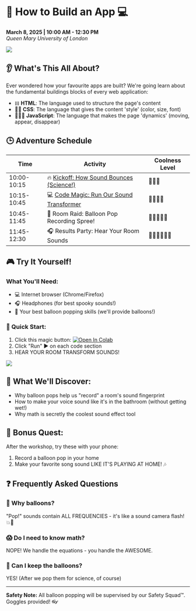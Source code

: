# 📱 How to Build an App 💻

**March 8, 2025 | 10:00 AM - 12:30 PM**  
_Queen Mary University of London_

![](https://gifyard.com/wp-content/uploads/2023/04/Tumblr.gif)

## 👂 What's This All About?

Ever wondered how your favourite apps are built? We're going learn about the fundamental buildings blocks of every web application:

-   𝍌 **HTML**: The language used to structure the page's content
-   👯‍♂️ **CSS**: The language that gives the content 'style' (color, size, font)
-   🏃🏻‍♀️ **JavaScript**: The language that makes the page 'dynamics' (moving, appear, disappear)

## 🕒 Adventure Schedule

| Time        | Activity                                                                                                                                                                            | Coolness Level |
| ----------- | ----------------------------------------------------------------------------------------------------------------------------------------------------------------------------------- | -------------- |
| 10:00-10:15 | 🔥 [Kickoff: How Sound Bounces (Science!)](https://docs.google.com/presentation/d/1eOeq4KMlN96fQ81npPgKG22JO0PnEEGC/edit?usp=sharing&ouid=104851919358586613452&rtpof=true&sd=true) | 🌟🌟🌟         |
| 10:15-10:45 | 💻 [Code Magic: Run Our Sound Transformer](https://colab.research.google.com/github/iranroman/RIIRdemo/blob/main/IRdemo.ipynb)                                                      | 🌟🌟🌟🌟       |
| 10:45-11:45 | 🏃 Room Raid: Balloon Pop Recording Spree!                                                                                                                                          | 🌟🌟🌟🌟🌟     |
| 11:45-12:30 | 🎧 Results Party: Hear Your Room Sounds                                                                                                                                             | 🌟🌟🌟🌟🌟🌟   |

## 🎮 Try It Yourself!

### What You'll Need:

-   💻 Internet browser (Chrome/Firefox)
-   🎧 Headphones (for best spooky sounds!)
-   🤹 Your best balloon popping skills (we'll provide balloons!)

### 🚀 Quick Start:

1. Click this magic button: [![Open In Colab](https://colab.research.google.com/assets/colab-badge.svg)](https://colab.research.google.com/github/iranroman/RIIRdemo/blob/main/IRdemo.ipynb)
2. Click "Run" ▶️ on each code section
3. HEAR YOUR ROOM TRANSFORM SOUNDS!

![](https://media.giphy.com/media/3o7TKSjRrfIPjeiVyM/giphy.gif)

## 🌈 What We'll Discover:

-   Why balloon pops help us "record" a room's sound fingerprint
-   How to make your voice sound like it's in the bathroom (without getting wet!)
-   Why math is secretly the coolest sound effect tool

## 🎁 Bonus Quest:

After the workshop, try these with your phone:

1. Record a balloon pop in your home
2. Make your favorite song sound LIKE IT'S PLAYING AT HOME! 🎶

## ❓ Frequently Asked Questions

### 🤔 Why balloons?

"Pop!" sounds contain ALL FREQUENCIES - it's like a sound camera flash! 💥📸

### 😱 Do I need to know math?

NOPE! We handle the equations - you handle the AWESOME.

### 🎈 Can I keep the balloons?

YES! (After we pop them for science, of course)

---

**Safety Note:** All balloon popping will be supervised by our Safety Squad™. Goggles provided! 👓
